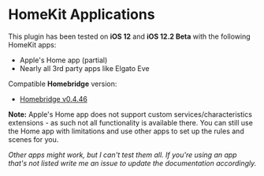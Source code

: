 # HomeKit Applications

This plugin has been tested on **iOS 12** and **iOS 12.2 Beta** with the following HomeKit apps:

- Apple's Home app (partial)
- Nearly all 3rd party apps like Elgato Eve

Compatible **Homebridge** version:

- [Homebridge v0.4.46](https://github.com/nfarina/homebridge)

**Note:** Apple's Home app does not support custom services/characteristics extensions - as such not all functionality is available there. You can still use the Home app with limitations and use other apps to set up the rules and scenes for you.

*Other apps might work, but I can't test them all. If you're using an app that's not listed write me an issue to update the documentation accordingly.*

